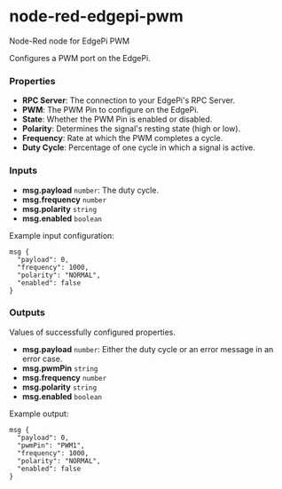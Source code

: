 # node-red-edgepi-pwm

Node-Red node for EdgePi PWM

Configures a PWM port on the EdgePi.

### Properties

- **RPC Server**:
  The connection to your EdgePi's RPC Server.
- **PWM**:
  The PWM Pin to configure on the EdgePi.
- **State**:
  Whether the PWM Pin is enabled or disabled.
- **Polarity**:
  Determines the signal's resting state (high or low).
- **Frequency**:
  Rate at which the PWM completes a cycle.
- **Duty Cycle**:
  Percentage of one cycle in which a signal is active.

### Inputs

- **msg.payload** `number`:
  The duty cycle.
- **msg.frequency** `number`
- **msg.polarity** `string`
- **msg.enabled** `boolean`

Example input configuration:

```
msg {
  "payload": 0,
  "frequency": 1000,
  "polarity": "NORMAL",
  "enabled": false
}
```

### Outputs

Values of successfully configured properties.

- **msg.payload** `number`:
  Either the duty cycle or an error message in an error case.
- **msg.pwmPin** `string`
- **msg.frequency** `number`
- **msg.polarity** `string`
- **msg.enabled** `boolean`

Example output:

```
msg {
  "payload": 0,
  "pwmPin": "PWM1",
  "frequency": 1000,
  "polarity": "NORMAL",
  "enabled": false
}
```
